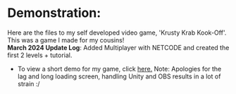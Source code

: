 # Demonstration:
Here are the files to my self developed video game, 'Krusty Krab Kook-Off'. This was a game I made for my cousins!  
**March 2024 Update Log**: Added Multiplayer with NETCODE and created the first 2 levels + tutorial.

* To view a short demo for my game, click [here.](https://drive.google.com/file/d/1Mdx0EVFIbkyvTgQQ5r9Y_g5rn1Z__ZAy/view?usp=sharing)
Note: Apologies for the lag and long loading screen, handling Unity and OBS results in a lot of strain :/
